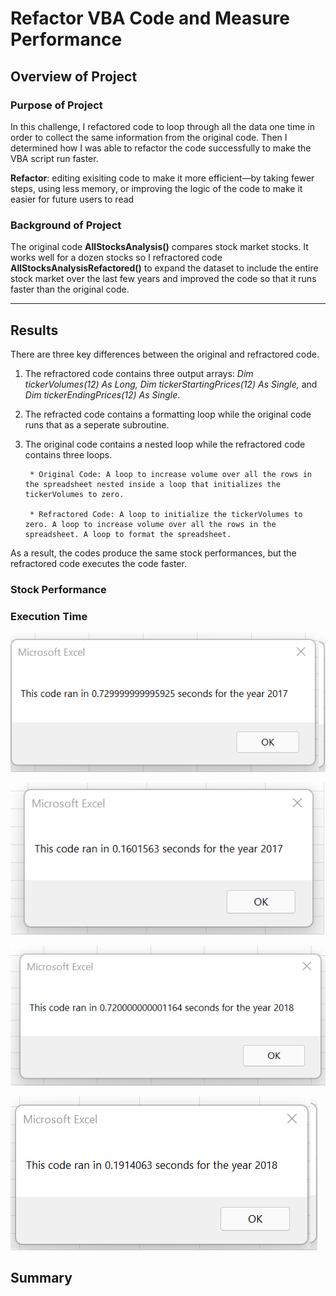 # Refactor VBA Code and Measure Performance

## Overview of Project
### Purpose of Project
In this challenge, I refactored code to loop through all the data one time in order to collect the same information from the original code. Then I determined how I was able to refactor the code successfully to make the VBA script run faster. 

**Refactor**: editing exisiting code to make it more efficient—by taking fewer steps, using less memory, or improving the logic of the code to make it easier for future users to read

### Background of Project
The original code **AllStocksAnalysis()** compares stock market stocks. It works well for a dozen stocks so I refractored code **AllStocksAnalysisRefactored()** to expand the dataset to include the entire stock market over the last few years and improved the code so that it runs faster than the original code. 

---
## Results
There are three key differences between the original and refractored code. 
1. The refractored code contains three output arrays: *Dim tickerVolumes(12) As Long, Dim tickerStartingPrices(12) As Single,* and *Dim tickerEndingPrices(12) As Single*. 
2. The refracted code contains a formatting loop while the original code runs that as a seperate subroutine. 
3. The original code contains a nested loop while the refractored code contains three loops. 
        
        * Original Code: A loop to increase volume over all the rows in the spreadsheet nested inside a loop that initializes the tickerVolumes to zero.
        
        * Refractored Code: A loop to initialize the tickerVolumes to zero. A loop to increase volume over all the rows in the spreadsheet. A loop to format the spreadsheet.     

As a result, the codes produce the same stock performances, but the refractored code executes the code faster. 

### Stock Performance  

### Execution Time 

![VBA_Challenge_2017_b4refractor](VBA_Challenge_2017_b4refractor.png) 

![VBA_Challenge_2017](VBA_Challenge_2017.png) 

![VBA_Challenge_2018_b4refractor](VBA_Challenge_2018_b4refractor.png) 

![VBA_Challenge_2018](VBA_Challenge_2018.png)        


## Summary 
